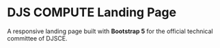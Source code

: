 # DJS COMPUTE Landing Page

A responsive landing page built with **Bootstrap 5** for the official technical committee of DJSCE.
